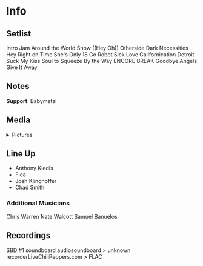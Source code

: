 # Info

## Setlist

Intro Jam
Around the World
Snow ((Hey Oh))
Otherside
Dark Necessities
Hey
Right on Time
She's Only 18
Go Robot
Sick Love
Californication
Detroit
Suck My Kiss
Soul to Squeeze
By the Way
ENCORE BREAK
Goodbye Angels
Give It Away

## Notes

**Support**: Babymetal

## Media 

<details>
  <summary>Pictures</summary>
  <!--<img alt="Setlist" title="Setlist" src="_.jpg" height="200" />
  <img alt="Clipping" title="Clipping" src="_.jpg" height="200" />
  <img alt="Flyer" title="Flyer" src="_.jpg" height="200" />-->
</details>

## Line Up

* Anthony Kiedis
* Flea
* Josh Klinghoffer
* Chad Smith

### Additional Musicians

Chris Warren  Nate Walcott  Samuel Banuelos

## Recordings

SBD #1
soundboard audiosoundboard > unknown recorderLiveChiliPeppers.com > FLAC
